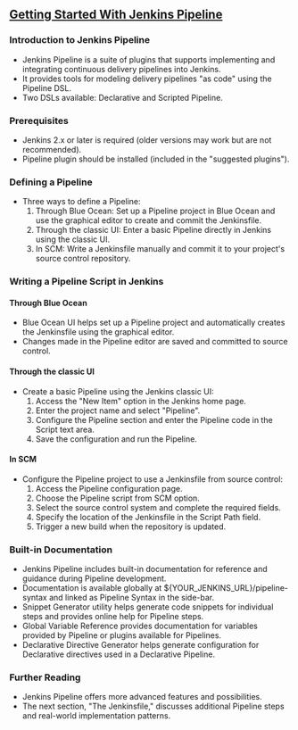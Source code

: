 ## [Getting Started With Jenkins Pipeline](https://jenkins.io/doc/book/pipeline/getting-started/)

### Introduction to Jenkins Pipeline

- Jenkins Pipeline is a suite of plugins that supports implementing and integrating continuous delivery pipelines into Jenkins.
- It provides tools for modeling delivery pipelines "as code" using the Pipeline DSL.
- Two DSLs available: Declarative and Scripted Pipeline.

### Prerequisites

- Jenkins 2.x or later is required (older versions may work but are not recommended).
- Pipeline plugin should be installed (included in the "suggested plugins").

### Defining a Pipeline

- Three ways to define a Pipeline:
  1. Through Blue Ocean: Set up a Pipeline project in Blue Ocean and use the graphical editor to create and commit the Jenkinsfile.
  2. Through the classic UI: Enter a basic Pipeline directly in Jenkins using the classic UI.
  3. In SCM: Write a Jenkinsfile manually and commit it to your project's source control repository.

### Writing a Pipeline Script in Jenkins

#### Through Blue Ocean

- Blue Ocean UI helps set up a Pipeline project and automatically creates the Jenkinsfile using the graphical editor.
- Changes made in the Pipeline editor are saved and committed to source control.

#### Through the classic UI

- Create a basic Pipeline using the Jenkins classic UI:
  1. Access the "New Item" option in the Jenkins home page.
  2. Enter the project name and select "Pipeline".
  3. Configure the Pipeline section and enter the Pipeline code in the Script text area.
  4. Save the configuration and run the Pipeline.

#### In SCM

- Configure the Pipeline project to use a Jenkinsfile from source control:
  1. Access the Pipeline configuration page.
  2. Choose the Pipeline script from SCM option.
  3. Select the source control system and complete the required fields.
  4. Specify the location of the Jenkinsfile in the Script Path field.
  5. Trigger a new build when the repository is updated.

### Built-in Documentation

- Jenkins Pipeline includes built-in documentation for reference and guidance during Pipeline development.
- Documentation is available globally at ${YOUR_JENKINS_URL}/pipeline-syntax and linked as Pipeline Syntax in the side-bar.
- Snippet Generator utility helps generate code snippets for individual steps and provides online help for Pipeline steps.
- Global Variable Reference provides documentation for variables provided by Pipeline or plugins available for Pipelines.
- Declarative Directive Generator helps generate configuration for Declarative directives used in a Declarative Pipeline.

### Further Reading

- Jenkins Pipeline offers more advanced features and possibilities.
- The next section, "The Jenkinsfile," discusses additional Pipeline steps and real-world implementation patterns.